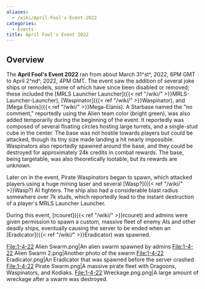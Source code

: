 ```yaml
---
aliases:
  - /wiki/April-Fool's-Event-2022
categories:
  - Events
title: April Fool's Event 2022
---
```


## Overview

The **April Fool's Event 2022** ran from about March 31^st^, 2022, 6PM GMT to April 2^nd^, 2022, 4PM GMT. The event saw the addition of several joke ships or remodels, some of which have since been disabled or removed; these included the [MRLS Launcher Launcher]({{< ref "/wiki/" >}}MRLS-Launcher-Launcher), [Waspinator]({{< ref "/wiki/" >}}Waspinator), and [Mega Elanis]({{< ref "/wiki/" >}}Mega-Elanis). A Starbase named the "no comment," reportedly using the Alien team color (bright green), was also added temporarily during the beginning of the event. It reportedly was composed of several floating circles hosting large turrets, and a single-stud cube in the center. The base was not hostile towards players but could be attacked, though its tiny size made landing a hit nearly impossible. Waspinators also reportedly spawned around the base, and they could be destroyed for approximately 24k credits in combat rewards. The base, being targetable, was also theoretically lootable, but its rewards are unknown.

Later on in the event, Pirate Waspinators began to spawn, which attacked players using a huge mining laser and several [Wasp?]({{< ref "/wiki/" >}}Wasp?) AI fighters. The ship also had a considerable blast radius somewhere over 7k studs, which reportedly lead to the instant destruction of a player's MRLS Launcher Launcher.

During this event, [rcouret]({{< ref "/wiki/" >}}rcouret) and admins were given permission to spawn a custom, massive fleet of enemy AIs and other deadly ships, eventually causing the server to be ended when an [Eradicator]({{< ref "/wiki/" >}}Eradicator) was spawned.

<File:1-4-22> Alien Swarm.png|An alien swarm spawned by admins <File:1-4-22> Alien Swarm 2.png|Another photo of the swarm <File:1-4-22> Eradicator.png|An Eradicator that was spawned before the server crashed <File:1-4-22> Pirate Swarm.png|A massive pirate fleet with Dragoons, Waspinators, and Kodiaks. <File:1-4-22> Wreckage.png.png|A large amount of wreckage after a swarm was destroyed.
